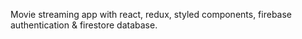 Movie streaming app with react, redux, styled components, firebase authentication & firestore database.